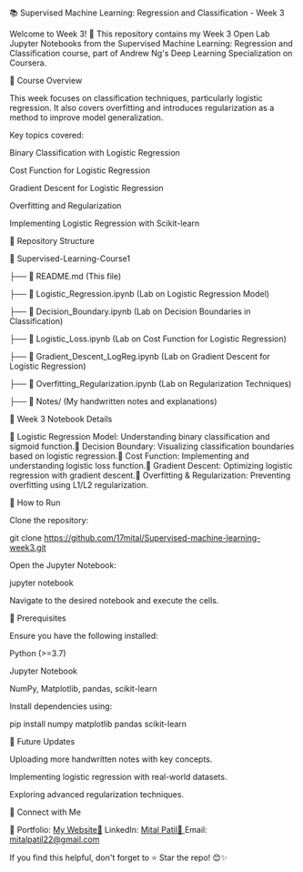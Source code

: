 📚 Supervised Machine Learning: Regression and Classification - Week 3

Welcome to Week 3! 🚀 This repository contains my Week 3 Open Lab Jupyter Notebooks from the Supervised Machine Learning: Regression and Classification course, part of Andrew Ng's Deep Learning Specialization on Coursera.

📌 Course Overview

This week focuses on classification techniques, particularly logistic regression. It also covers overfitting and introduces regularization as a method to improve model generalization.

Key topics covered:

Binary Classification with Logistic Regression

Cost Function for Logistic Regression

Gradient Descent for Logistic Regression

Overfitting and Regularization

Implementing Logistic Regression with Scikit-learn

📁 Repository Structure

📂 Supervised-Learning-Course1

 ├── 📜 README.md  (This file)   
 
 ├── 📓 Logistic_Regression.ipynb  (Lab on Logistic Regression Model)
 
 ├── 📓 Decision_Boundary.ipynb  (Lab on Decision Boundaries in Classification)
 
 ├── 📓 Logistic_Loss.ipynb  (Lab on Cost Function for Logistic Regression)
 
 ├── 📓 Gradient_Descent_LogReg.ipynb  (Lab on Gradient Descent for Logistic Regression)
 
 ├── 📓 Overfitting_Regularization.ipynb  (Lab on Regularization Techniques)
 
 ├── 📓 Notes/  (My handwritten notes and explanations)

📜 Week 3 Notebook Details

🔹 Logistic Regression Model: Understanding binary classification and sigmoid function.🔹 Decision Boundary: Visualizing classification boundaries based on logistic regression.🔹 Cost Function: Implementing and understanding logistic loss function.🔹 Gradient Descent: Optimizing logistic regression with gradient descent.🔹 Overfitting & Regularization: Preventing overfitting using L1/L2 regularization.

🚀 How to Run

Clone the repository:

git clone https://github.com/17mital/Supervised-machine-learning-week3.git

Open the Jupyter Notebook:

jupyter notebook

Navigate to the desired notebook and execute the cells.

📌 Prerequisites

Ensure you have the following installed:

Python (>=3.7)

Jupyter Notebook

NumPy, Matplotlib, pandas, scikit-learn

Install dependencies using:

pip install numpy matplotlib pandas scikit-learn

🎯 Future Updates

Uploading more handwritten notes with key concepts.

Implementing logistic regression with real-world datasets.

Exploring advanced regularization techniques.

🤝 Connect with Me

🔗 Portfolio: [My Website💼](https://portfolio-mitalpatil.vercel.app/) 
LinkedIn: [Mital Patil📧 ](https://www.linkedin.com/notifications/?filter=all)
Email: mitalpatil22@gmail.com

If you find this helpful, don't forget to ⭐ Star the repo! 😊✨
